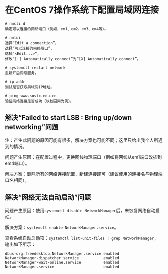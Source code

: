 # 在CentOS 7操作系统下配置局域网连接

```
# nmcli d
确定可以连接的网络端口（例如，em1、em2、em3、em4等）。

# nmtui
选择“Edit a connection”，
选择“可以连接的网络端口”，
选择“<Edit...>”，
修改“[ ] Automatically connect”为“[X] Automatically connect”。

# systemctl restart network
重新开启网络服务。

# ip addr 
测试是否获取局域网IP地址。

# ping www.sustc.edu.cn
验证网络连接是否成功（以校园网为例）。
```

## 解决“Failed to start LSB : Bring up/down networking”问题

注：产生此问题的原因可能有很多，解决方案也可能不同；这里只给出我个人所遇到的情况。

问题产生原因：在配置过程中，更换网线物理端口（例如将网线从em1端口改插到em4端口）。

解决方案：删除所有的网络连接配置，新建连接即可（建议使用的连接名与物理端口名相同）。

## 解决“网络无法自动启动”问题

问题产生原因：使用```systemctl disable NetworkManager```后，未恢复网络自动启动。

解决方案：```systemctl enable NetworkManager.service```。

查看系统自动启动项：```systemctl list-unit-files | grep NetworkManager```，输出如下所示：

```
dbus-org.freedesktop.NetworkManager.service enabled
NetworkManager-dispatcher.service           enabled
NetworkManager-wait-online.service          enabled
NetworkManager.service                      enabled
```
